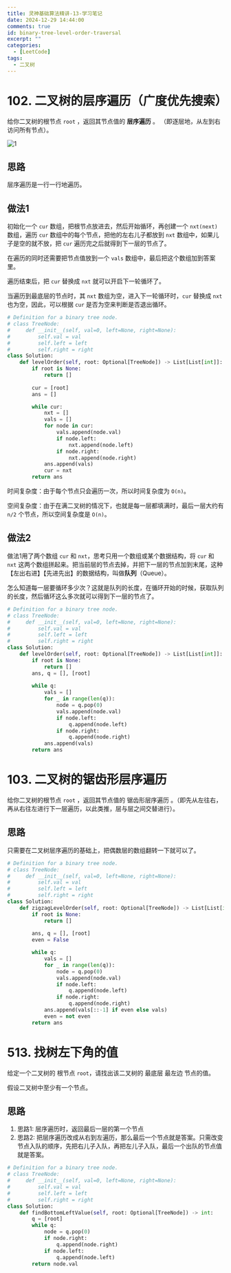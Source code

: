 ```yaml
---
title: 灵神基础算法精讲-13-学习笔记
date: 2024-12-29 14:44:00
comments: true
id: binary-tree-level-order-traversal
excerpt: ""
categories:
  - [LeetCode]
tags:
  - 二叉树
---
```


# 102. 二叉树的层序遍历（广度优先搜索）

给你二叉树的根节点 `root` ，返回其节点值的 **层序遍历** 。 （即逐层地，从左到右访问所有节点）。

![1](/img/leetcode/13/1.png)

## 思路

层序遍历是一行一行地遍历。

## 做法1

初始化一个 `cur` 数组，把根节点放进去，然后开始循环，再创建一个 `nxt(next)` 数组，遍历 `cur` 数组中的每个节点，把他的左右儿子都放到 `nxt` 数组中，如果儿子是空的就不放，把 `cur` 遍历完之后就得到下一层的节点了。

在遍历的同时还需要把节点值放到一个 `vals` 数组中，最后把这个数组加到答案里。

遍历结束后，把 `cur` 替换成 `nxt` 就可以开启下一轮循环了。

当遍历到最底层的节点时，其 `nxt` 数组为空，进入下一轮循环时，`cur` 替换成 `nxt` 也为空，因此，可以根据 `cur` 是否为空来判断是否退出循环。

```python
# Definition for a binary tree node.
# class TreeNode:
#     def __init__(self, val=0, left=None, right=None):
#         self.val = val
#         self.left = left
#         self.right = right
class Solution:
    def levelOrder(self, root: Optional[TreeNode]) -> List[List[int]]:
        if root is None:
            return []
        
        cur = [root]
        ans = []

        while cur:
            nxt = []
            vals = []
            for node in cur:
                vals.append(node.val)
                if node.left:
                    nxt.append(node.left)
                if node.right:
                    nxt.append(node.right)
            ans.append(vals)
            cur = nxt
        return ans
```

时间复杂度：由于每个节点只会遍历一次，所以时间复杂度为 `O(n)`。

空间复杂度：由于在满二叉树的情况下，也就是每一层都填满时，最后一层大约有 `n/2` 个节点，所以空间复杂度是 `O(n)`。

## 做法2

做法1用了两个数组 `cur` 和 `nxt`，思考只用一个数组或某个数据结构，将 `cur` 和 `nxt` 这两个数组拼起来。把当前层的节点去掉，并把下一层的节点加到末尾，这种【左出右进】【先进先出】的数据结构，叫做**队列**（Queue）。

怎么知道每一层要循环多少次？这就是队列的长度，在循环开始的时候，获取队列的长度，然后循环这么多次就可以得到下一层的节点了。

```python
# Definition for a binary tree node.
# class TreeNode:
#     def __init__(self, val=0, left=None, right=None):
#         self.val = val
#         self.left = left
#         self.right = right
class Solution:
    def levelOrder(self, root: Optional[TreeNode]) -> List[List[int]]:
        if root is None:
            return []
        ans, q = [], [root]
        
        while q:
            vals = []
            for _ in range(len(q)):
                node = q.pop(0)
                vals.append(node.val)
                if node.left:
                    q.append(node.left)
                if node.right:
                    q.append(node.right)
            ans.append(vals)
        return ans
```
# 103. 二叉树的锯齿形层序遍历

给你二叉树的根节点 `root` ，返回其节点值的 锯齿形层序遍历 。（即先从左往右，再从右往左进行下一层遍历，以此类推，层与层之间交替进行）。

## 思路

只需要在二叉树层序遍历的基础上，把偶数层的数组翻转一下就可以了。

```python
# Definition for a binary tree node.
# class TreeNode:
#     def __init__(self, val=0, left=None, right=None):
#         self.val = val
#         self.left = left
#         self.right = right
class Solution:
    def zigzagLevelOrder(self, root: Optional[TreeNode]) -> List[List[int]]:
        if root is None:
            return []
        
        ans, q = [], [root]
        even = False

        while q:
            vals = []
            for _ in range(len(q)):
                node = q.pop(0)
                vals.append(node.val)
                if node.left:
                    q.append(node.left)
                if node.right:
                    q.append(node.right)
            ans.append(vals[::-1] if even else vals) 
            even = not even
        return ans
```

# 513. 找树左下角的值

给定一个二叉树的 根节点 `root`，请找出该二叉树的 最底层 最左边 节点的值。

假设二叉树中至少有一个节点。

## 思路

1. 思路1: 层序遍历时，返回最后一层的第一个节点
2. 思路2: 把层序遍历改成从右到左遍历，那么最后一个节点就是答案。只需改变节点入队的顺序，先把右儿子入队，再把左儿子入队，最后一个出队的节点值就是答案。

```python
# Definition for a binary tree node.
# class TreeNode:
#     def __init__(self, val=0, left=None, right=None):
#         self.val = val
#         self.left = left
#         self.right = right
class Solution:
    def findBottomLeftValue(self, root: Optional[TreeNode]) -> int:
        q = [root]
        while q:
            node = q.pop(0)
            if node.right:
                q.append(node.right)
            if node.left:
                q.append(node.left)
        return node.val
```


